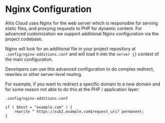 # Nginx Configuration

Altis Cloud uses Nginx for the web server which is responsible for serving static files, and proxying requests to PHP for dynamic content. For advanced customization we support additional Nginx configuration via the project codebase.

Nginx will look for an additional file in your project repository at `.config/nginx-additions.conf` and will load it into the `server {}` context of the main configuration.

Developers can use this advanced configuration to do complex redirect, rewrites or other server-level routing.

For example, if you want to redirect a specific domain to a new domain and for some reason not able to do this at the PHP / application layer:

`.config/nginx-additions.conf`

```
if ( $host = "example.com" ) {
    rewrite ^ https://sub2.example.com$request_uri? permanent;
}
```
